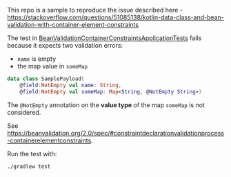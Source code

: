 This repo is a sample to reproduce the issue described here - https://stackoverflow.com/questions/51085138/kotlin-data-class-and-bean-validation-with-container-element-constraints

The test in [BeanValidationContainerConstraintsApplicationTests](src/test/kotlin/com/example/beanvalidationcontainerconstraints/BeanValidationContainerConstraintsApplicationTests.kt) fails because it expects two validation errors:

- `name` is empty
- the map value in `someMap`
 
```kotlin
data class SamplePayload(
    @field:NotEmpty val name: String,
    @field:NotEmpty val someMap: Map<String, @NotEmpty String>)
```

The `@NotEmpty` annotation on the **value type** of the map `someMap` is not considered.

See https://beanvalidation.org/2.0/spec/#constraintdeclarationvalidationprocess-containerelementconstraints.

Run the test with:

```
./gradlew test
```

